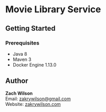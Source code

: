 # Movie Library Service

## Getting Started

### Prerequisites

* Java 8  
* Maven 3  
* Docker Engine 1.13.0

## Author

**Zach Wilson**  
Email: zakrywilson@gmail.com  
Website: [zakrywilson.com](http://zakrywilson.com/)
